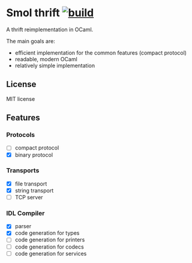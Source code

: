 
# Smol thrift [![build](https://github.com/c-cube/smol_thrift/actions/workflows/main.yml/badge.svg)](https://github.com/c-cube/smol_thrift/actions/workflows/main.yml)

A thrift reimplementation in OCaml.

The main goals are:
- efficient implementation for the common features (compact protocol)
- readable, modern OCaml
- relatively simple implementation

## License

MIT license


## Features

### Protocols

- [ ] compact protocol
- [x] binary protocol

### Transports

- [x] file transport
- [x] string transport
- [ ] TCP server

### IDL Compiler

- [x] parser
- [x] code generation for types
- [ ] code generation for printers
- [ ] code generation for codecs
- [ ] code generation for services
